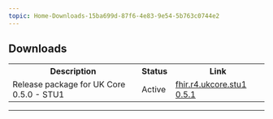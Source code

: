 ```yaml
---
topic: Home-Downloads-15ba699d-87f6-4e83-9e54-5b763c0744e2
---
```

## Downloads

<table id="assets">
<tr>
<th>Description</th>
<th>Status</th>
<th>Link</th>
</tr>
<tr>
<td>Release package for UK Core 0.5.0 - STU1 </td>
<td>Active</td>
<td><a href="https://simplifier.net/packages/fhir.r4.ukcore.stu1/0.5.1">fhir.r4.ukcore.stu1 0.5.1</a></td>
</tr>
</table>

---


